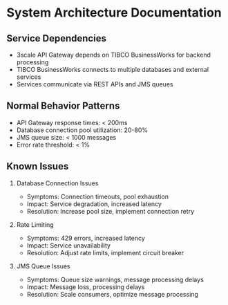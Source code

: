 # System Architecture Documentation

## Service Dependencies
- 3scale API Gateway depends on TIBCO BusinessWorks for backend processing
- TIBCO BusinessWorks connects to multiple databases and external services
- Services communicate via REST APIs and JMS queues

## Normal Behavior Patterns
- API Gateway response times: < 200ms
- Database connection pool utilization: 20-80%
- JMS queue size: < 1000 messages
- Error rate threshold: < 1%

## Known Issues
1. Database Connection Issues
   - Symptoms: Connection timeouts, pool exhaustion
   - Impact: Service degradation, increased latency
   - Resolution: Increase pool size, implement connection retry

2. Rate Limiting
   - Symptoms: 429 errors, increased latency
   - Impact: Service unavailability
   - Resolution: Adjust rate limits, implement circuit breaker

3. JMS Queue Issues
   - Symptoms: Queue size warnings, message processing delays
   - Impact: Message loss, processing delays
   - Resolution: Scale consumers, optimize message processing 
